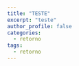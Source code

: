 ```yaml
---
title: "TESTE"
excerpt: "teste"
author_profile: false
categories:
  - retorno
tags:
  - retorno
---
```

